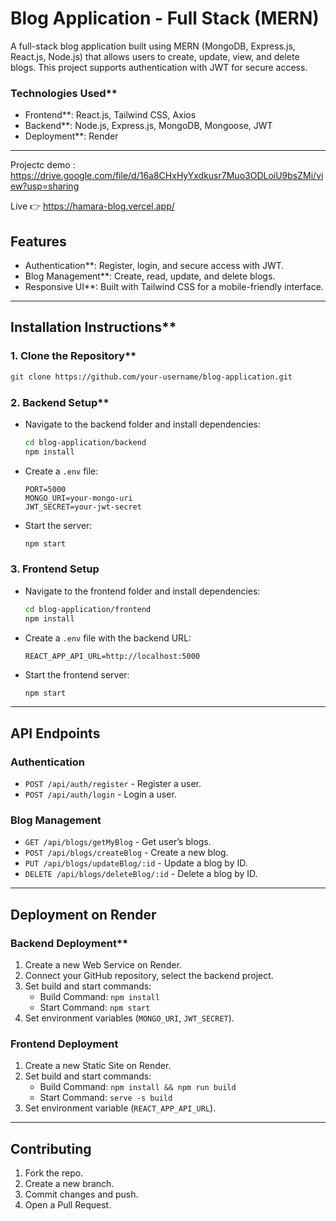 
# Blog Application - Full Stack (MERN)

A full-stack blog application built using MERN (MongoDB, Express.js, React.js, Node.js) that allows users to create, update, view, and delete blogs. This project supports authentication with JWT for secure access.

### Technologies Used**
- Frontend**: React.js, Tailwind CSS, Axios
- Backend**: Node.js, Express.js, MongoDB, Mongoose, JWT
- Deployment**: Render

---

Projectc demo : https://drive.google.com/file/d/16a8CHxHyYxdkusr7Muo3ODLoiU9bsZMi/view?usp=sharing

Live 👉 https://hamara-blog.vercel.app/

## Features
- Authentication**: Register, login, and secure access with JWT.
- Blog Management**: Create, read, update, and delete blogs.
- Responsive UI**: Built with Tailwind CSS for a mobile-friendly interface.

---

## Installation Instructions**

### 1. Clone the Repository**
```bash
git clone https://github.com/your-username/blog-application.git
```

### 2. Backend Setup**
- Navigate to the backend folder and install dependencies:
  ```bash
  cd blog-application/backend
  npm install
  ```
- Create a `.env` file:
  ```plaintext
  PORT=5000
  MONGO_URI=your-mongo-uri
  JWT_SECRET=your-jwt-secret
  ```
- Start the server:
  ```bash
  npm start
  ```

### 3. Frontend Setup
- Navigate to the frontend folder and install dependencies:
  ```bash
  cd blog-application/frontend
  npm install
  ```
- Create a `.env` file with the backend URL:
  ```plaintext
  REACT_APP_API_URL=http://localhost:5000
  ```
- Start the frontend server:
  ```bash
  npm start
  ```

---

## API Endpoints

### Authentication
- `POST /api/auth/register` - Register a user.
- `POST /api/auth/login` - Login a user.

### Blog Management
- `GET /api/blogs/getMyBlog` - Get user’s blogs.
- `POST /api/blogs/createBlog` - Create a new blog.
- `PUT /api/blogs/updateBlog/:id` - Update a blog by ID.
- `DELETE /api/blogs/deleteBlog/:id` - Delete a blog by ID.

---

## Deployment on Render

### Backend Deployment**
1. Create a new Web Service on Render.
2. Connect your GitHub repository, select the backend project.
3. Set build and start commands:
   - Build Command: `npm install`
   - Start Command: `npm start`
4. Set environment variables (`MONGO_URI`, `JWT_SECRET`).

### Frontend Deployment
1. Create a new Static Site on Render.
2. Set build and start commands:
   - Build Command: `npm install && npm run build`
   - Start Command: `serve -s build`
3. Set environment variable (`REACT_APP_API_URL`).

---

## Contributing
1. Fork the repo.
2. Create a new branch.
3. Commit changes and push.
4. Open a Pull Request.

